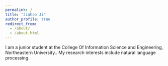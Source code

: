 ```yaml
---
permalink: /
title: "Jiahao Ji"
author_profile: true
redirect_from: 
  - /about/
  - /about.html
---
```


I am a junior student at the College Of Information Science and Engineering, Northeastern University.. My research interests include natural language processing.

